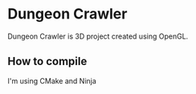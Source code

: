 # Dungeon Crawler

Dungeon Crawler is 3D project created using OpenGL.

## How to compile

I'm using CMake and Ninja
